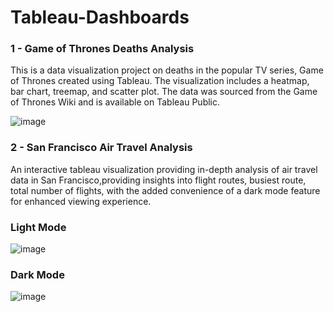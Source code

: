 # Tableau-Dashboards
### 1 - Game of Thrones Deaths Analysis
This is a data visualization project on deaths in the popular TV series, Game of Thrones created using Tableau. The visualization includes a heatmap, bar chart, treemap, and scatter plot. The data was sourced from the Game of Thrones Wiki and is available on Tableau Public.

![image](https://github.com/ManishaS18/Tableau-Dashboards/assets/91214809/f065c71f-84a9-4503-8701-8ac433896d3e)


### 2 - San Francisco Air Travel Analysis
An interactive tableau visualization providing in-depth analysis of air travel data in San Francisco,providing insights into flight routes, busiest route, total number of flights, with the added convenience of a dark mode feature for enhanced viewing experience.

  ### Light Mode
  ![image](https://github.com/ManishaS18/Tableau-Dashboards/assets/91214809/cdf1acaa-9f3c-4bf0-86ad-f0557052afb4)

  ### Dark Mode
  ![image](https://github.com/ManishaS18/Tableau-Dashboards/assets/91214809/c628affc-4913-4f7b-bc33-a65b850e49fd)

